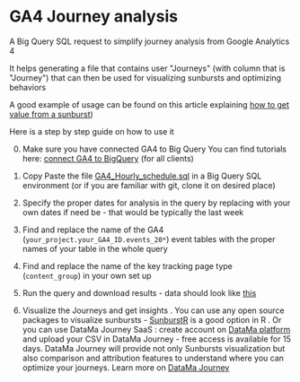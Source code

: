 # GA4 Journey analysis
A Big Query SQL request to simplify journey analysis from Google Analytics 4

It helps generating a file that contains user "Journeys" (with column that is "Journey") that can then be used for visualizing sunbursts and optimizing behaviors

A good example of usage can be found on this article explaining [how to get value from a sunburst](https://www.datama.io/getting-value-out-of-a-sunburst/))

Here is a step by step guide on how to use it

0. Make sure you have connected  GA4 to Big Query
   You can find tutorials here: [connect GA4 to BigQuery](https://support.google.com/analytics/answer/9823238?hl=en#zippy=%2Cin-this-article) (for all clients)
   
1. Copy Paste the file [GA4_Hourly_schedule.sql](https://github.com/DataMa-Solutions/GA4-Hourly/blob/main/GA4_Hourly_schedule.sql) in a Big Query SQL environment (or if you are familiar with git, clone it on desired place)
2. Specify the proper dates for analysis in the query by replacing with your own dates if need be - that would be typically the last week
3. Find and replace the name of the GA4 (```your_project.your_GA4_ID.events_20*```) event tables with the proper names of your table in the whole query
4. Find and replace the name of the key tracking page type (```content_group```) in your own set up
5. Run the query and download results - data should look like [this](https://docs.google.com/spreadsheets/d/1Z2JovUx_q7uLR2iy_fukiJWpIrA1o5wfvfnaHQUgBE4/edit#gid=0)
6. Visualize the Journeys and get insights 
   . You can use any open source packages to visualize sunbursts - [SunburstR](https://cran.r-project.org/web/packages/sunburstR/index.html) is a good option in R
   . Or you can use DataMa Journey SaaS : create account on [DataMa platform](app.datama.io) and upload your CSV in DataMa Journey - free access is available for 15 days. 
   DataMa Journey will provide not only Sunbursts visualization but also comparison and attribution features to understand where you can optimize your journeys. 
   Learn more on [DataMa Journey](https://datama-solutions.github.io/docs/core_app/journey.html) 